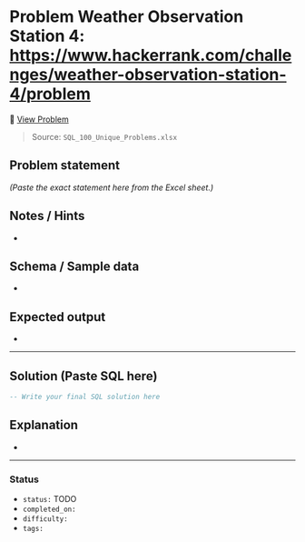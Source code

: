 # Problem Weather Observation Station 4: https://www.hackerrank.com/challenges/weather-observation-station-4/problem

🔗 [View Problem](https://www.hackerrank.com/challenges/weather-observation-station-4/problem)

> Source: `SQL_100_Unique_Problems.xlsx`

## Problem statement
*(Paste the exact statement here from the Excel sheet.)*

## Notes / Hints
- 

## Schema / Sample data
- 

## Expected output
- 

---

## Solution (Paste SQL here)
```sql
-- Write your final SQL solution here
```

## Explanation
- 

---

### Status
- `status:` TODO
- `completed_on:` 
- `difficulty:` 
- `tags:` 
